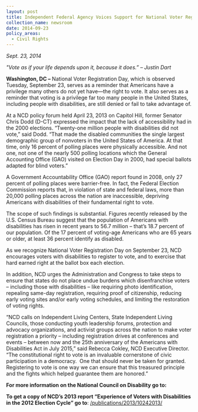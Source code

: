 ```yaml
---
layout: post
title: Independent Federal Agency Voices Support for National Voter Registration Day
collection_name: newsroom
date: 2014-09-23
policy_areas:
  - Civil Rights
---
```

*S﻿ept. 23, 2014*

*"Vote as if your life depends upon it, because it does.” – Justin Dart*

**Washington, DC –** National Voter Registration Day, which is observed Tuesday, September 23, serves as a reminder that Americans have a privilege many others do not yet have—the right to vote. It also serves as a reminder that voting is a privilege far too many people in the United States, including people with disabilities, are still denied or fail to take advantage of.

At a NCD policy forum held April 23, 2013 on Capitol Hill, former Senator Chris Dodd (D-CT) expressed the impact that the lack of accessibility had in the 2000 elections. “Twenty-one million people with disabilities did not vote,” said Dodd. “That made the disabled communities the single largest demographic group of nonvoters in the United States of America. At that time, only 16 percent of polling places were physically accessible. And not one, not one of the nearly 500 polling locations which the General Accounting Office (GAO) visited on Election Day in 2000, had special ballots adapted for blind voters.”

A Government Accountability Office (GAO) report found in 2008, only 27 percent of polling places were barrier-free. In fact, the Federal Election Commission reports that, in violation of state and federal laws, more than 20,000 polling places across the nation are inaccessible, depriving Americans with disabilities of their fundamental right to vote.

The scope of such findings is substantial. Figures recently released by the U.S. Census Bureau suggest that the population of Americans with disabilities has risen in recent years to 56.7 million – that’s 18.7 percent of our population. Of the 17 percent of voting-age Americans who are 65 years or older, at least 36 percent identify as disabled.

As we recognize National Voter Registration Day on September 23, NCD encourages voters with disabilities to register to vote, and to exercise that hard earned right at the ballot box each election.

In addition, NCD urges the Administration and Congress to take steps to ensure that states do not place undue burdens which disenfranchise voters – including those with disabilities – like requiring photo identification, repealing same-day registration, requiring proof of citizenship, reducing early voting sites and/or early voting schedules, and limiting the restoration of voting rights.

“NCD calls on Independent Living Centers, State Independent Living Councils, those conducting youth leadership forums, protection and advocacy organizations, and activist groups across the nation to make voter registration a priority – including registration drives at conferences and events – between now and the 25th anniversary of the Americans with Disabilities Act in July 2015,” said Rebecca Cokley, NCD Executive Director. “The constitutional right to vote is an invaluable cornerstone of civic participation in a democracy.  One that should never be taken for granted. Registering to vote is one way we can ensure that this treasured principle and the fights which helped guarantee them are honored.”

**For more information on the National Council on Disability go to:** [](https://www.ncd.gov/)

**To get a copy of NCD’s 2013 report “Experience of Voters with Disabilities in the 2012 Election Cycle” go to**: [/publications/2013/10242013/](https://www.ncd.gov/publications/2013/10242013/)